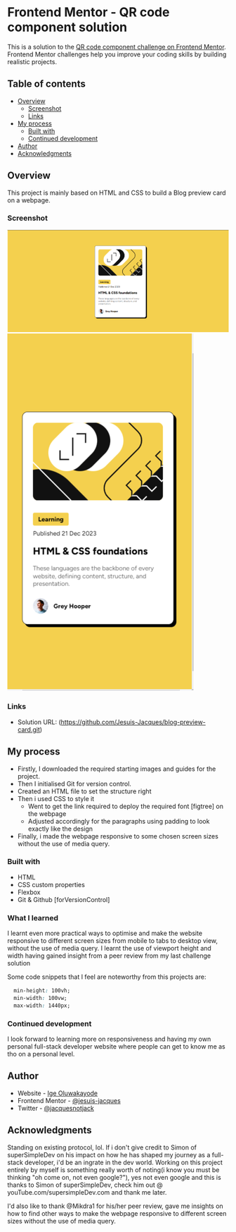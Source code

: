 # Frontend Mentor - QR code component solution

This is a solution to the [QR code component challenge on Frontend Mentor](https://www.frontendmentor.io/challenges/qr-code-component-iux_sIO_H). Frontend Mentor challenges help you improve your coding skills by building realistic projects. 

## Table of contents
- [Overview](#overview)
  - [Screenshot](#screenshot)
  - [Links](#links)
- [My process](#my-process)
  - [Built with](#built-with)
  - [Continued development](#continued-development)
- [Author](#author)
- [Acknowledgments](#acknowledgments)

## Overview

This project is mainly based on HTML and CSS to build a Blog preview card on a webpage.

### Screenshot

![](/screenshots/desktop-version.png)
![](/screenshots/mobile-version.png)

### Links

- Solution URL: (https://github.com/Jesuis-Jacques/blog-preview-card.git)

## My process

- Firstly, I downloaded the required starting images and guides for the project.
- Then I initialised Git for version control.
- Created an HTML file to set the structure right
- Then i used CSS to style it
  - Went to get the link required to deploy the required font [figtree] on the webpage
  - Adjusted accordingly for the paragraphs using padding to look exactly like the design
- Finally, i made the webpage responsive to some chosen screen sizes without the use of media query.

### Built with

- HTML
- CSS custom properties
- Flexbox
- Git & Github [forVersionControl]

### What I learned

I learnt even more practical ways to optimise and make the website responsive to different screen sizes from mobile to tabs to desktop view, without the use of media query. I learnt the use of viewport height and width having gained insight from a peer review from my last challenge solution

Some code snippets that I feel are noteworthy from this projects are:

```css
  min-height: 100vh;
  min-width: 100vw;
  max-width: 1440px;
```

### Continued development

I look forward to learning more on responsiveness and having my own personal full-stack developer website where people can get to know me as tho on a personal level.

## Author

- Website - [Ige Oluwakayode](https://https://github.com/Jesuis-Jacques/)
- Frontend Mentor - [@jesuis-jacques](https://www.frontendmentor.io/profile/Jesuis-Jacques)
- Twitter - [@jacquesnotjack](https://www.twitter.com/jacquesnotjack)

## Acknowledgments

Standing on existing protocol, lol. If i don't give credit to Simon of superSimpleDev on his impact on how he has shaped my journey as a full-stack developer, i'd be an ingrate in the dev world. 
Working on this project entirely by myself is something really worth of noting(i know you must be thinking "oh come on, not even google?"), yes not even google and this is thanks to Simon of superSimpleDev, check him out @ youTube.com/supersimpleDev.com and thank me later.

I'd also like to thank @Mikdra1 for his/her peer review, gave me insights on how to find other ways to make the webpage responsive to different screen sizes without the use of media query.